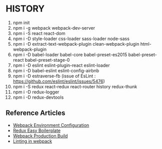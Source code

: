 # HISTORY
1) npm init
2) npm i -g webpack webpack-dev-server 
3) npm i -S react react-dom
4) npm i -D style-loader css-loader sass-loader node-sass
5) npm i -D extract-text-webpack-plugin clean-webpack-plugin html-webpack-plugin
6) npm i -D babel-loader babel-core babel-preset-es2015 babel-preset-react babel-preset-stage-0
7) npm i -D eslint eslint-plugin-react eslint-loader
8) npm i -D babel-eslint eslint-config-airbnb
9) npm i -D estraverse-fb (issue of EsLint : https://github.com/eslint/eslint/issues/5476)
10) npm i -S redux react-redux react-router history redux-thunk
11) npm i -D redux-logger  
12)  npm i -D redux-devtools 


## Reference Articles
- [Webpack Environment Configuration](http://jonnyreeves.co.uk/2016/simple-webpack-prod-and-dev-config/)
- [Redux Easy Boilerplate](https://github.com/anorudes/redux-easy-boilerplate)
- [Webpack Production Build](http://moduscreate.com/optimizing-react-es6-webpack-production-build/)
- [Linting in webpack](https://survivejs.com/webpack_react/linting_in_webpack/)